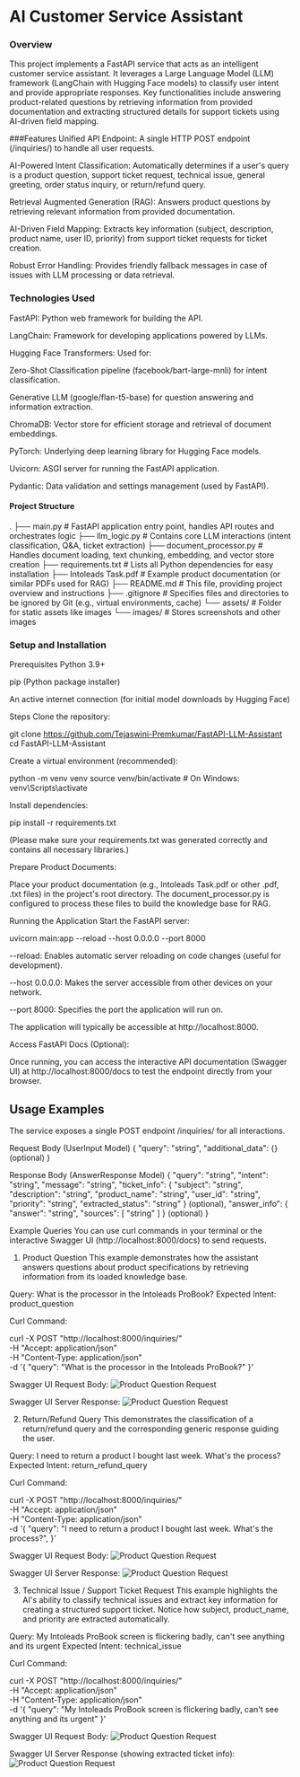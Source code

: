 # AI Customer Service Assistant 
### Overview
This project implements a FastAPI service that acts as an intelligent customer service assistant. It leverages a Large Language Model (LLM) framework (LangChain with Hugging Face models) to classify user intent and provide appropriate responses. Key functionalities include answering product-related questions by retrieving information from provided documentation and extracting structured details for support tickets using AI-driven field mapping.

###Features
Unified API Endpoint: A single HTTP POST endpoint (/inquiries/) to handle all user requests.

AI-Powered Intent Classification: Automatically determines if a user's query is a product question, support ticket request, technical issue, general greeting, order status inquiry, or return/refund query.

Retrieval Augmented Generation (RAG): Answers product questions by retrieving relevant information from provided documentation.

AI-Driven Field Mapping: Extracts key information (subject, description, product name, user ID, priority) from support ticket requests for ticket creation.

Robust Error Handling: Provides friendly fallback messages in case of issues with LLM processing or data retrieval.

### Technologies Used
FastAPI: Python web framework for building the API.

LangChain: Framework for developing applications powered by LLMs.

Hugging Face Transformers: Used for:

Zero-Shot Classification pipeline (facebook/bart-large-mnli) for intent classification.

Generative LLM (google/flan-t5-base) for question answering and information extraction.

ChromaDB: Vector store for efficient storage and retrieval of document embeddings.

PyTorch: Underlying deep learning library for Hugging Face models.

Uvicorn: ASGI server for running the FastAPI application.

Pydantic: Data validation and settings management (used by FastAPI).

#### Project Structure
.
├── main.py                     # FastAPI application entry point, handles API routes and orchestrates logic
├── llm_logic.py                # Contains core LLM interactions (intent classification, Q&A, ticket extraction)
├── document_processor.py       # Handles document loading, text chunking, embedding, and vector store creation
├── requirements.txt            # Lists all Python dependencies for easy installation
├── Intoleads Task.pdf          # Example product documentation (or similar PDFs used for RAG)
├── README.md                   # This file, providing project overview and instructions
├── .gitignore                  # Specifies files and directories to be ignored by Git (e.g., virtual environments, cache)
└── assets/                     # Folder for static assets like images
    └── images/                 # Stores screenshots and other images

### Setup and Installation
Prerequisites
Python 3.9+

pip (Python package installer)

An active internet connection (for initial model downloads by Hugging Face)

Steps
Clone the repository:

git clone https://github.com/Tejaswini-Premkumar/FastAPI-LLM-Assistant
cd FastAPI-LLM-Assistant


Create a virtual environment (recommended):

python -m venv venv
source venv/bin/activate  # On Windows: venv\Scripts\activate

Install dependencies:

pip install -r requirements.txt

(Please make sure your requirements.txt was generated correctly and contains all necessary libraries.)

Prepare Product Documents:

Place your product documentation (e.g., Intoleads Task.pdf or other .pdf, .txt files) in the project's root directory. The document_processor.py is configured to process these files to build the knowledge base for RAG.

Running the Application
Start the FastAPI server:

uvicorn main:app --reload --host 0.0.0.0 --port 8000

--reload: Enables automatic server reloading on code changes (useful for development).

--host 0.0.0.0: Makes the server accessible from other devices on your network.

--port 8000: Specifies the port the application will run on.

The application will typically be accessible at http://localhost:8000.

Access FastAPI Docs (Optional):

Once running, you can access the interactive API documentation (Swagger UI) at http://localhost:8000/docs to test the endpoint directly from your browser.

## Usage Examples
The service exposes a single POST endpoint /inquiries/ for all interactions.

Request Body (UserInput Model)
{
  "query": "string",
  "additional_data": {} (optional)
}

Response Body (AnswerResponse Model)
{
  "query": "string",
  "intent": "string",
  "message": "string",
  "ticket_info": {
    "subject": "string",
    "description": "string",
    "product_name": "string",
    "user_id": "string",
    "priority": "string",
    "extracted_status": "string"
  } (optional),
  "answer_info": {
    "answer": "string",
    "sources": [
      "string"
    ]
  } (optional)
}

Example Queries
You can use curl commands in your terminal or the interactive Swagger UI (http://localhost:8000/docs) to send requests.

1. Product Question
This example demonstrates how the assistant answers questions about product specifications by retrieving information from its loaded knowledge base.

Query: What is the processor in the Intoleads ProBook?
Expected Intent: product_question

Curl Command:

curl -X POST "http://localhost:8000/inquiries/" \
     -H "Accept: application/json" \
     -H "Content-Type: application/json" \
     -d '{
           "query": "What is the processor in the Intoleads ProBook?"
         }'

Swagger UI Request Body:
![Product Question Request](assets/images/op_ss1.png)


Swagger UI Server Response:
![Product Question Request](assets/images/op_ss2.png)


2. Return/Refund Query
This demonstrates the classification of a return/refund query and the corresponding generic response guiding the user.

Query: I need to return a product I bought last week. What's the process?
Expected Intent: return_refund_query

Curl Command:

curl -X POST "http://localhost:8000/inquiries/" \
     -H "Accept: application/json" \
     -H "Content-Type: application/json" \
     -d '{
           "query": "I need to return a product I bought last week. What\'s the process?",
         }'

Swagger UI Request Body:
![Product Question Request](assets/images/op_ss3.png)


Swagger UI Server Response:
![Product Question Request](assets/images/op_ss4.png)


3. Technical Issue / Support Ticket Request
This example highlights the AI's ability to classify technical issues and extract key information for creating a structured support ticket. Notice how subject, product_name, and priority are extracted automatically.

Query: My Intoleads ProBook screen is flickering badly, can't see anything and its urgent
Expected Intent: technical_issue

Curl Command:

curl -X POST "http://localhost:8000/inquiries/" \
     -H "Accept: application/json" \
     -H "Content-Type: application/json" \
     -d '{
           "query": "My Intoleads ProBook screen is flickering badly, can\'t see anything and its urgent"
         }'

Swagger UI Request Body:
![Product Question Request](assets/images/op_ss5.png)


Swagger UI Server Response (showing extracted ticket info):
![Product Question Request](assets/images/op_ss6.png)


